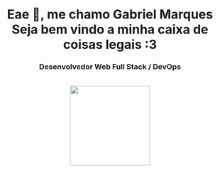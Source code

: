 <h1 align="center">Eae 👋, me chamo Gabriel Marques<br>Seja bem vindo a minha caixa de coisas legais :3</h1>

<h3 align="center">Desenvolvedor Web Full Stack / DevOps</h3>
<br>
<section align="center">
  <a href="https://github.com/NikisGabriel">
    <img height="180em" src="https://github-readme-stats.vercel.app/api/top-langs/?username=GabrielMarquesGithub&layout=compact&langs_count=8&theme=monokai">
  <a/>
</section>


